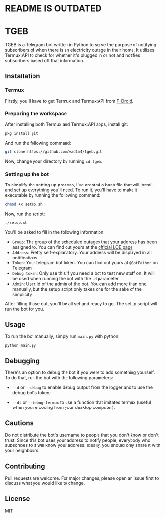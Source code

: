 # README IS OUTDATED


# TGEB

TGEB is a Telegram bot written in Python to serve the purpose of notifying subscribers of when there is an electricity outage in their home. It utilizes Termux:API to check for whether it's plugged in or not and notifies subscribers based off that information.

## Installation

### Termux

Firstly, you'll have to get Termux and Termux:API from [F-Droid](https://f-droid.org/packages/com.termux/).

### Preparing the workspace

After installing both Termux and Termux:API apps, install git:
```bash
pkg install git
``` 
And run the following command:
```bash
git clone https://github.com/vad1m4/tgeb.git
```
Now, change your directory by running `cd tgeb`.

### Setting up the bot

To simplify the setting up process, I've created a bash file that will install and set up everything you'll need. To run it, you'll have to make it executable by running the following command:
```bash
chmod +x setup.sh
```
Now, run the script:
```bash
./setup.sh
```
You'll be asked to fill in the following information:
* `Group`: The group of the scheduled outages that your address has been assigned to. You can find out yours at the [official LOE page](https://poweron.loe.lviv.ua/)
* `Address`: Pretty self-explanatory. Your address will be displayed in all notifications
* `Token`: Your telegram bot token. You can find out yours at `@BotFather` on Telegram
* `Debug token`: Only use this if you need a bot to test new stuff on. It will be used when running the bot with the `-d` parameter
* `Admin`: User id of the admin of the bot. You can add more than one manually, but the setup script only takes one for the sake of the simplicity

After filling those out, you'll be all set and ready to go. The setup script will run the bot for you.


## Usage

To run the bot manually, simply run `main.py` with python:
```bash
python main.py
```

## Debugging

There's an option to debug the bot if you were to add something yourself. 
To do that, run the bot with the following parameters:

* `--d` or `--debug` to enable debug output from the logger and to use the debug bot's token;

* `--dt` or `--debug-termux` to use a function that imitates termux (useful when you're coding from your desktop computer).

## Cautions

Do not distribute the bot's username to people that you don't know or don't trust. Since this bot uses your address to notify people, everybody who subscribes to it will know your address. Ideally, you should only share it with your neighbours.

## Contributing

Pull requests are welcome. For major changes, please open an issue first
to discuss what you would like to change.

## License

[MIT](https://choosealicense.com/licenses/mit/)
